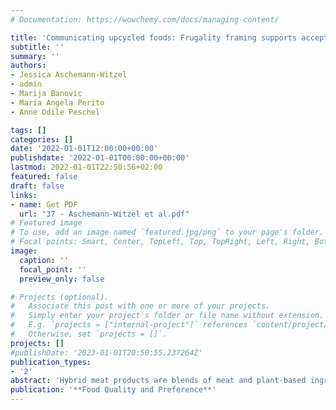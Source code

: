 ```yaml
---
# Documentation: https://wowchemy.com/docs/managing-content/

title: 'Communicating upcycled foods: Frugality framing supports acceptance of sustainable product innovations'
subtitle: ''
summary: ''
authors:
- Jessica Aschemann-Witzel 
- admin
- Marija Banovic 
- Maria Angela Perito 
- Anne Odile Peschel

tags: []
categories: []
date: '2022-01-01T12:00:00+00:00'
publishdate: '2022-01-01T00:00:00+00:00'
lastmod: 2022-01-01T22:50:56+02:00
featured: false
draft: false
links: 
- name: Get PDF
  url: "37 - Aschemann-Witzel et al.pdf"
# Featured image
# To use, add an image named `featured.jpg/png` to your page's folder.
# Focal points: Smart, Center, TopLeft, Top, TopRight, Left, Right, BottomLeft, Bottom, BottomRight.
image:
  caption: ''
  focal_point: ''
  preview_only: false

# Projects (optional).
#   Associate this post with one or more of your projects.
#   Simply enter your project's folder or file name without extension.
#   E.g. `projects = ["internal-project"]` references `content/project/deep-learning/index.md`.
#   Otherwise, set `projects = []`.
projects: []
#publishDate: '2023-01-01T20:50:55.237264Z'
publication_types: 
- '2'
abstract: 'Hybrid meat products are blends of meat and plant-based ingredients that could bridge the gap for consumers who want to reduce their meat intake, without sacrificing the taste, convenience and familiarity of traditional processed meat products. However, little is known about consumers’ preferred formulations, willingness to try (WTT), willingness to buy (WTB), and how they are perceived compared to meat products and plant-based meat-free alternatives. Therefore, this study aimed to: 1) identify hybrid recipes with the most potential for acceptance using a co-creation approach; 2) understand WTT and WTB for hybrid products and 3) compare hybrid meat products vs meat products and plant-based meat-free alternatives on several attributes (healthy, ethical, environmentally friendly, convenient, affordable, tasty, enjoyable, acceptable, aspirational, nutritious, simple, safe). The online survey with a total of 2,405 consumers in Denmark, Spain and the UK, revealed that across countries consumers prefer a hypothetical beef burger made with 25% or 50% plant-based ingredients (onions, herbs, spices, garlic and mushrooms) and with a nutritional claim on protein or fat. At least 57% of consumers were willing to try and at least 46% were willing to buy hybrid meat products. Across countries and for most attributes, hybrid meat products scored similarly to plant-based meat-free alternatives and differently from meat products. Hybrid meat products and plant-based meat-free alternatives were considered as healthy, ethical and environmentally friendly, while meat products were considered affordable, tasty, enjoyable and simple. These findings provide insights and practical suggestions for companies manufacturing innovative solutions for meat products and policy makers aiming to promote more varied diets.'
publication: '**Food Quality and Preference**'
---
```

